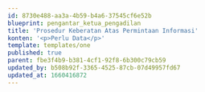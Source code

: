 ```yaml
---
id: 8730e488-aa3a-4b59-b4a6-37545cf6e52b
blueprint: pengantar_ketua_pengadilan
title: 'Prosedur Keberatan Atas Permintaan Informasi'
konten: '<p>Perlu Data</p>'
template: templates/one
published: true
parent: fbe3f4b9-b381-4cf1-92f8-6b300c79cb59
updated_by: b508b92f-3365-4525-87cb-07d49957fd67
updated_at: 1660416872
---
```

